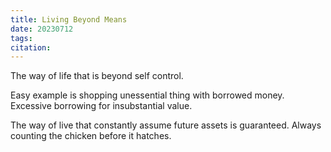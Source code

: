 ```yaml
---
title: Living Beyond Means
date: 20230712
tags: 
citation: 
---
```

The way of life that is beyond self control.

Easy example is shopping unessential thing with borrowed money. Excessive borrowing for insubstantial value.

The way of live that constantly assume future assets is guaranteed. Always counting the chicken before it hatches.